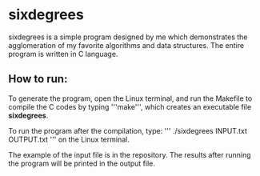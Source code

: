 # sixdegrees

sixdegrees is a simple program designed by me which demonstrates the agglomeration of my favorite algorithms and data structures.
The entire program is written in C language.

## How to run:

To generate the program, open the Linux terminal, and run the Makefile to compile the C codes by typing '''make''', which creates an executable file **sixdegrees**.

To run the program after the compilation, type:
'''
./sixdegrees INPUT.txt OUTPUT.txt
'''
on the Linux terminal. 

The example of the input file is in the repository.
The results after running the program will be printed in the output file.
